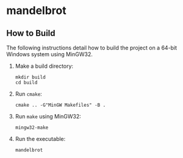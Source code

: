 # mandelbrot


## How to Build

The following instructions detail how to build the project on a 64-bit Windows system using MinGW32.

1. Make a build directory:

    ```
    mkdir build
    cd build
    ```

2. Run `cmake`:

    ```
    cmake .. -G"MinGW Makefiles" -B .
    ```

3. Run `make` using MinGW32:

    ```
    mingw32-make
    ```

4. Run the executable:

    ```
    mandelbrot
    ```
